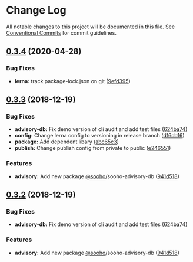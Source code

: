 # Change Log

All notable changes to this project will be documented in this file.
See [Conventional Commits](https://conventionalcommits.org) for commit guidelines.

## [0.3.4](https://github.com/soohoio/sooho/compare/v0.3.3...v0.3.4) (2020-04-28)


### Bug Fixes

* **lerna:** track package-lock.json on git ([9efd395](https://github.com/soohoio/sooho/commit/9efd395fe8e3b5acf55f676c9a96036b1f457dca))





## [0.3.3](https://github.com/soohoio/sooho/compare/v0.3.1...v0.3.3) (2018-12-19)


### Bug Fixes

* **advisory-db:** Fix demo version of cli audit and add test files ([624ba74](https://github.com/soohoio/sooho/commit/624ba74))
* **config:** Change lerna config to versioning in release branch ([df6cb16](https://github.com/soohoio/sooho/commit/df6cb16))
* **package:** Add dependent libary ([abc65c3](https://github.com/soohoio/sooho/commit/abc65c3))
* **publish:** Change publish config from private to public ([e246551](https://github.com/soohoio/sooho/commit/e246551))


### Features

* **advisory:** Add new package [@sooho](https://github.com/sooho)/sooho-advisory-db ([941d518](https://github.com/soohoio/sooho/commit/941d518))





## [0.3.2](https://github.com/soohoio/sooho/compare/v0.3.1...v0.3.2) (2018-12-19)


### Bug Fixes

* **advisory-db:** Fix demo version of cli audit and add test files ([624ba74](https://github.com/soohoio/sooho/commit/624ba74))


### Features

* **advisory:** Add new package [@sooho](https://github.com/sooho)/sooho-advisory-db ([941d518](https://github.com/soohoio/sooho/commit/941d518))
